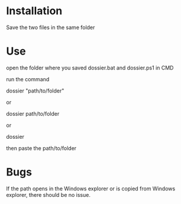 # Installation

Save the two files in the same folder

# Use

open the folder where you saved dossier.bat and dossier.ps1 in CMD

run the command

dossier "path/to/folder"

or

dossier path/to/folder

or

dossier

then paste the path/to/folder

# Bugs

If the path opens in the Windows explorer or is copied from Windows explorer, there should be no issue.
